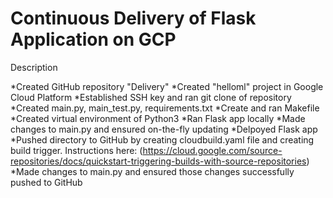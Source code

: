 Continuous Delivery of Flask Application on GCP
 =============

Description

*Created GitHub repository "Delivery" 
*Created "helloml" project in Google Cloud Platform
*Established SSH key and ran git clone of repository
*Created main.py, main_test.py, requirements.txt
*Create and ran Makefile
*Created virtual environment of Python3 
*Ran Flask app locally
*Made changes to main.py and ensured on-the-fly updating
*Delpoyed Flask app 
*Pushed directory to GitHub by creating cloudbuild.yaml file and creating build trigger.  Instructions here: (https://cloud.google.com/source-repositories/docs/quickstart-triggering-builds-with-source-repositories) 
*Made changes to main.py and ensured those changes successfully pushed to GitHub
